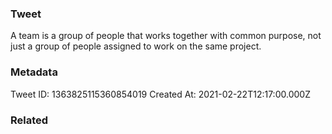 ### Tweet
A team is a group of people that works together with common purpose, not just a group of people assigned to work on the same project.

### Metadata
Tweet ID: 1363825115360854019
Created At: 2021-02-22T12:17:00.000Z

### Related

